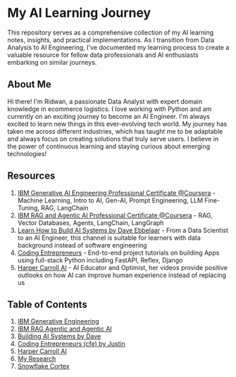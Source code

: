 # My AI Learning Journey

This repository serves as a comprehensive collection of my AI learning notes, insights, and practical implementations. As I transition from Data Analysis to AI Engineering, I've documented my learning process to create a valuable resource for fellow data professionals and AI enthusiasts embarking on similar journeys.

## About Me

Hi there! I'm Ridwan, a passionate Data Analyst with expert domain knowledge in ecommerce logistics. I love working with Python and am currently on an exciting journey to become an AI Engineer. I'm always excited to learn new things in this ever-evolving tech world. My journey has taken me across different industries, which has taught me to be adaptable and always focus on creating solutions that truly serve users. I believe in the power of continuous learning and staying curious about emerging technologies!

## Resources
1. [IBM Generative AI Engineering Professional Certificate @Coursera](https://www.coursera.org/professional-certificates/ibm-generative-ai-engineering) - Machine Learning, Intro to AI, Gen-AI, Prompt Engineering, LLM Fine-Tuning, RAG, LangChain
2. [IBM RAG and Agentic AI Professional Certificate @Coursera](https://www.coursera.org/professional-certificates/ibm-rag-and-agentic-ai) - RAG, Vector Databases, Agents, LangChain, LangGraph
3. [Learn How to Build AI Systems by Dave Ebbelaar](https://www.youtube.com/@daveebbelaar) - From a Data Scientist to an AI Engineer, this channel is suitable for learners with data background instead of software engineering
4. [Coding Entrepreneurs](https://www.youtube.com/@CodingEntrepreneurs) - End-to-end project tutorials on building Apps using full-stack Python including FastAPI, Reflex, Django
5. [Harper Carroll AI](https://www.harpercarroll.com/) - AI Educator and Optimist, her videos provide positive outlooks on how AI can improve human experience instead of replacing us

## Table of Contents
1. [IBM Generative Engineering](./1-ibm-generative-ai-engineering/README.md)
2. [IBM RAG Agentic and Agentic AI](./2-ibm-rag-agentic-ai/README.md)
3. [Building AI Systems by Dave](./3-dave-ebbelaar/README.md)
4. [Coding Entrepreneurs (cfe) by Justin](./4-cfe/README.md)
5. [Harper Carroll AI](./5-harper-carroll/README.md)
6. [My Research](./6-my-research/README.md)
7. [Snowflake Cortex](./7-snowflake-cortex/README.md)